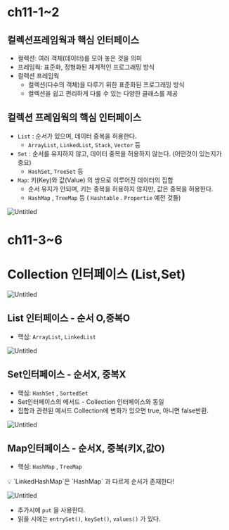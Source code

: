 # **ch11-1~2**

## **컬렉션프레임웍과 핵심 인터페이스**

- 컬렉션: 여러 객체(데이터)를 모아 놓은 것을 의미
- 프레임웍: 표준화, 정형화된 체계적인 프로그래밍 방식
- 컬렉션 프레임웍
    - 컬렉션(다수의 객체)을 다루기 위한 표준화된 프로그래밍 방식
    - 컬렉션을 쉽고 편리하게 다룰 수 있는 다양한 클래스를 제공

## 컬렉션 프레임웍의 핵심 인터페이스

- `List` : 순서가 있으며, 데이터 중복을 허용한다.
    - `ArrayList`, `LinkedList`, `Stack`, `Vector` 등
- `Set` : 순서를 유지하지 않고, 데이터 중복을 허용하지 않는다. (어떤것이 있는지가 중요)
    - `HashSet`, `TreeSet` 등
- `Map`: 키(Key)와 값(Value) 의 쌍으로 이루어진 데이터의 집합
    - 순서 유지가 안되며, 키는 중복을 허용하지 않지만, 값은 중복을 허용한다.
    - `HashMap` , `TreeMap` 등 ( `Hashtable` . `Propertie` 예전 것들)

![Untitled](https://s3-us-west-2.amazonaws.com/secure.notion-static.com/72072e37-0abe-4157-a20f-e619d6aed235/Untitled.png)

# ch11-3~6

# Collection 인터페이스 (List,Set)

![Untitled](https://s3-us-west-2.amazonaws.com/secure.notion-static.com/1be1e86f-aa8d-4b2e-b676-d8486d084c8f/Untitled.png)

## List 인터페이스 - 순서 O,중복O

- 핵심: `ArrayList`, `LinkedList`

![Untitled](https://s3-us-west-2.amazonaws.com/secure.notion-static.com/6b188dd9-dd9e-4e46-b0a8-f6c33ac80ede/Untitled.png)

## Set인터페이스 - 순서X, 중복X

- 핵심: `HashSet` , `SortedSet`
- Set인터페이스의 메서드 - Collection 인터페이스와 동일
- 집합과 관련된 메서드 Collection에 변화가 있으면 true, 아니면 false반환.

![Untitled](https://s3-us-west-2.amazonaws.com/secure.notion-static.com/18f461e0-c20a-406a-ab2b-0d8ac21cafc0/Untitled.png)

## Map인터페이스 - 순서X, 중복(키X,값O)

- 핵심: `HashMap` , `TreeMap`

<aside>
💡 `LinkedHashMap`은 `HashMap` 과 다르게 순서가 존재한다!

</aside>

![Untitled](https://s3-us-west-2.amazonaws.com/secure.notion-static.com/dbb4f67c-640d-4531-b1f0-609283d814df/Untitled.png)

- 추가시에 `put` 을 사용한다.
- 읽을 시에는  `entrySet()`, `keySet()`, `values()` 가 있다.